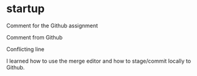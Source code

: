 # startup

Comment for the Github assignment

Comment from Github



Conflicting line

I learned how to use the merge editor and how to stage/commit locally to Github.